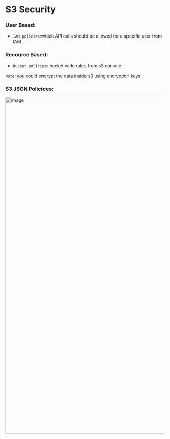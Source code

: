 

# S3 Security 

### User Based:
- `IAM policies`:which API calls should be allowed for a specific user from IAM


### Recource Based:
- `Bucket policies`: bucket wide rules from s3 console


`Note`: you could encrypt the data inside s3 using encryption keys


### S3 JSON Policices:
<img width="1063" alt="image" src="https://user-images.githubusercontent.com/55510819/221491049-5f12a18d-a32e-49b1-a519-3c854f603a25.png">















